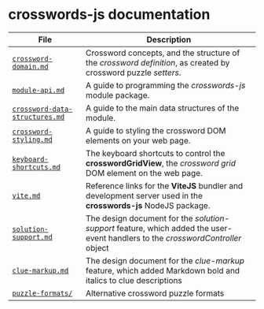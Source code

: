# crosswords-js documentation

| File                                | Description                                                                                                                     |
| ----------------------------------- | ------------------------------------------------------------------------------------------------------------------------------- |
| [`crossword-domain.md`][2]          | Crossword concepts, and the structure of the _crossword definition_, as created by crossword puzzle _setters_.                  |
| [`module-api.md`][1]                | A guide to programming the _crosswords-js_ module package.                                                                      |
| [`crossword-data-structures.md`][3] | A guide to the main data structures of the module.                                                                              |
| [`crossword-styling.md`][4]         | A guide to styling the crossword DOM elements on your web page.                                                                 |
| [`keyboard-shortcuts.md`][5]        | The keyboard shortcuts to control the **crosswordGridView**, the _crossword grid_ DOM element on the web page.                  |
| [`vite.md`][7]                      | Reference links for the **ViteJS** bundler and development server used in the **crosswords-js** NodeJS package.                 |
| [`solution-support.md`][6]          | The design document for the _solution-support_ feature, which added the user-event handlers to the _crosswordController_ object |
| [`clue-markup.md`][8]               | The design document for the _clue-markup_ feature, which added Markdown bold and italics to clue descriptions                   |
| [`puzzle-formats/`][9]              | Alternative crossword puzzle formats                                                                                            |

[1]: ./module-api.md
[2]: ./crossword-domain.md
[3]: ./crossword-data-structures.md
[4]: ./crossword-styling.md
[5]: ./keyboard-shortcuts.md
[6]: ./solution-support.md
[7]: ./vite.md
[8]: ./clue-markup.md
[9]: ./puzzle-formats/README.md
